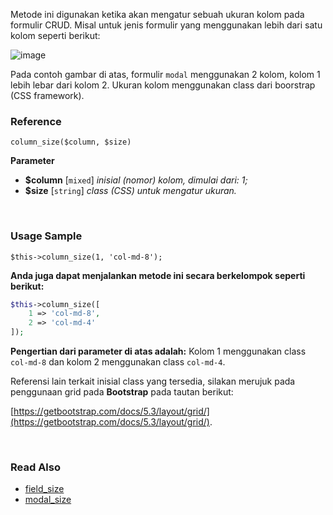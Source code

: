 Metode ini digunakan ketika akan mengatur sebuah ukuran kolom pada formulir CRUD. Misal untuk jenis formulir yang menggunakan lebih dari satu kolom seperti berikut:

![image](https://user-images.githubusercontent.com/10624446/102869707-9f061780-446e-11eb-8baa-25f91a767f90.png)

Pada contoh gambar di atas, formulir `modal` menggunakan 2 kolom, kolom 1 lebih lebar dari kolom 2. Ukuran kolom menggunakan class dari boorstrap (CSS framework).

### Reference
`column_size($column, $size)`

**Parameter**
* **$column** [`mixed`] *inisial (nomor) kolom, dimulai dari: 1;*
* **$size** [`string`] *class (CSS) untuk mengatur ukuran.*

&nbsp;

### Usage Sample
`$this->column_size(1, 'col-md-8');`

**Anda juga dapat menjalankan metode ini secara berkelompok seperti berikut:**
```php
$this->column_size([
    1 => 'col-md-8',
    2 => 'col-md-4'
]);
```

**Pengertian dari parameter di atas adalah:**
Kolom 1 menggunakan class `col-md-8` dan kolom 2 menggunakan class `col-md-4`.

Referensi lain terkait inisial class yang tersedia, silakan merujuk pada penggunaan grid pada **Bootstrap** pada tautan berikut:

[https://getbootstrap.com/docs/5.3/layout/grid/](https://getbootstrap.com/docs/5.3/layout/grid/).

&nbsp;

### Read Also
* [field_size](./field_size)
* [modal_size](./modal_size)

